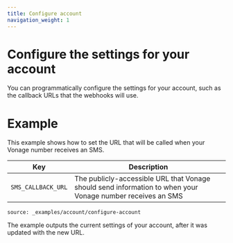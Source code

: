 ```yaml
---
title: Configure account
navigation_weight: 1
---
```


# Configure the settings for your account

You can programmatically configure the settings for your account, such as the callback URLs that the webhooks will use.

# Example

This example shows how to set the URL that will be called when your Vonage number receives an SMS.

Key |	Description
-- | --
`SMS_CALLBACK_URL` | The publicly-accessible URL that Vonage should send information to when your Vonage number receives an SMS

```code_snippets
source: _examples/account/configure-account
```

The example outputs the current settings of your account, after it was updated with the new URL.

